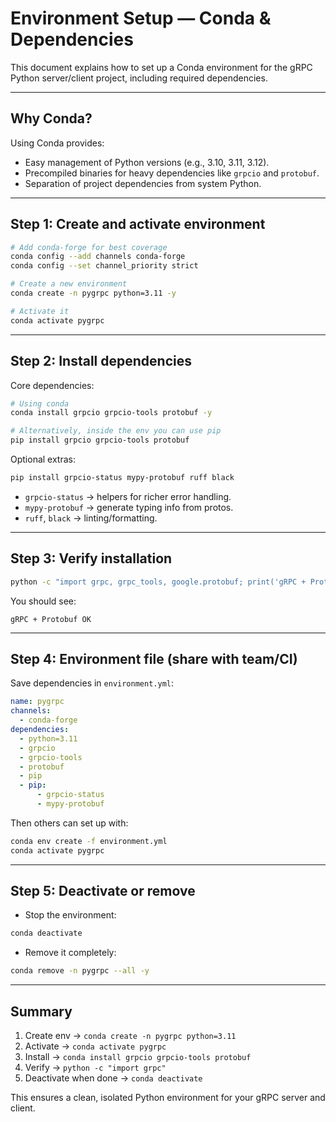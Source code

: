 # Environment Setup — Conda & Dependencies

This document explains how to set up a Conda environment for the gRPC Python server/client project, including required dependencies.

---

## Why Conda?

Using Conda provides:

- Easy management of Python versions (e.g., 3.10, 3.11, 3.12).
- Precompiled binaries for heavy dependencies like `grpcio` and `protobuf`.
- Separation of project dependencies from system Python.

---

## Step 1: Create and activate environment

```bash
# Add conda-forge for best coverage
conda config --add channels conda-forge
conda config --set channel_priority strict

# Create a new environment
conda create -n pygrpc python=3.11 -y

# Activate it
conda activate pygrpc
```

---

## Step 2: Install dependencies

Core dependencies:

```bash
# Using conda
conda install grpcio grpcio-tools protobuf -y

# Alternatively, inside the env you can use pip
pip install grpcio grpcio-tools protobuf
```

Optional extras:

```bash
pip install grpcio-status mypy-protobuf ruff black
```

- `grpcio-status` → helpers for richer error handling.
- `mypy-protobuf` → generate typing info from protos.
- `ruff`, `black` → linting/formatting.

---

## Step 3: Verify installation

```bash
python -c "import grpc, grpc_tools, google.protobuf; print('gRPC + Protobuf OK')"
```

You should see:

```
gRPC + Protobuf OK
```

---

## Step 4: Environment file (share with team/CI)

Save dependencies in `environment.yml`:

```yaml
name: pygrpc
channels:
  - conda-forge
dependencies:
  - python=3.11
  - grpcio
  - grpcio-tools
  - protobuf
  - pip
  - pip:
      - grpcio-status
      - mypy-protobuf
```

Then others can set up with:

```bash
conda env create -f environment.yml
conda activate pygrpc
```

---

## Step 5: Deactivate or remove

- Stop the environment:

```bash
conda deactivate
```

- Remove it completely:

```bash
conda remove -n pygrpc --all -y
```

---

## Summary

1. Create env → `conda create -n pygrpc python=3.11`
2. Activate → `conda activate pygrpc`
3. Install → `conda install grpcio grpcio-tools protobuf`
4. Verify → `python -c "import grpc"`
5. Deactivate when done → `conda deactivate`

This ensures a clean, isolated Python environment for your gRPC server and client.
